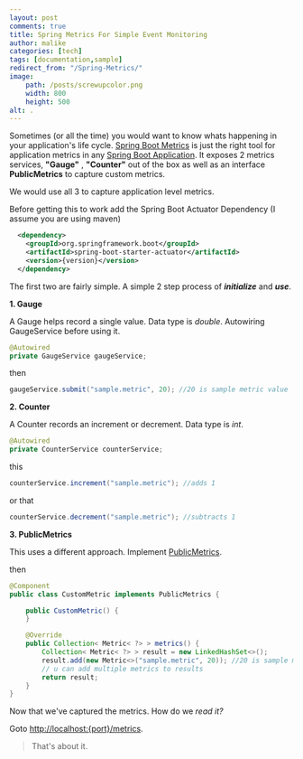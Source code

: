 ```yaml
---
layout: post
comments: true
title: Spring Metrics For Simple Event Monitoring
author: malike
categories: [tech]
tags: [documentation,sample]
redirect_from: "/Spring-Metrics/"
image:
    path: /posts/screwupcolor.png
    width: 800
    height: 500
alt: .
---
```



Sometimes (or all the time) you would want to know whats happening in your application's life cycle. 
[Spring Boot Metrics](http://docs.spring.io/spring-boot/docs/current/reference/html/production-ready-metrics.html) is just the right tool
for application metrics in any [Spring Boot Application](https://spring.io/guides/gs/spring-boot/). It exposes 2 metrics services, **"Gauge"** ,  **"Counter"** out of the box as well as an interface **PublicMetrics** to capture custom
metrics. 

We would use all 3 to capture application level metrics.

Before getting this to work add the Spring Boot Actuator Dependency (I assume you are using maven)

```xml
  <dependency>
    <groupId>org.springframework.boot</groupId>
    <artifactId>spring-boot-starter-actuator</artifactId>
    <version>{version}</version>
  </dependency>
```

The first two are fairly simple. A simple 2 step process of ***initialize*** and  ***use***.

**1. Gauge**

A Gauge helps record a single value. Data type is *double*.
Autowiring  GaugeService before using it.

```java
@Autowired
private GaugeService gaugeService;
```

then 

```java
gaugeService.submit("sample.metric", 20); //20 is sample metric value
```

**2. Counter**

A  Counter records an increment or decrement. Data type is *int*.

```java
@Autowired
private CounterService counterService;
```

this 

```java
counterService.increment("sample.metric"); //adds 1
```

or that

```java
counterService.decrement("sample.metric"); //subtracts 1
```

**3. PublicMetrics**

This uses a different approach. Implement [PublicMetrics](https://github.com/spring-projects/spring-boot/blob/v1.2.5.RELEASE/spring-boot-actuator/src/main/java/org/springframework/boot/actuate/endpoint/PublicMetrics.java).  

then

```java
@Component
public class CustomMetric implements PublicMetrics {

    public CustomMetric() {
    }

    @Override
    public Collection< Metric< ?> > metrics() {
        Collection< Metric< ?> > result = new LinkedHashSet<>();
        result.add(new Metric<>("sample.metric", 20)); //20 is sample metric value
        // u can add multiple metrics to results
        return result;
    }
}
```


Now that we've captured the metrics. How do we *read it?*

Goto [http://localhost:{port}/metrics](http://localhost:{port}/metrics).

> That's about it.

